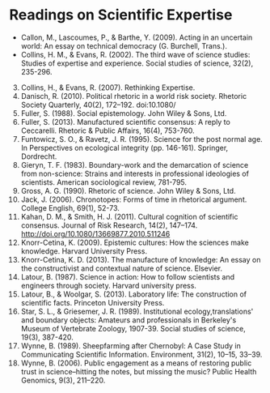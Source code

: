 # Readings on Scientific Expertise

* Callon, M., Lascoumes, P., & Barthe, Y. (2009). Acting in an uncertain world: An essay on technical democracy (G. Burchell, Trans.).
* Collins, H. M., & Evans, R. (2002). The third wave of science studies: Studies of expertise and experience. Social studies of science, 32(2), 235-296.
3. Collins, H., & Evans, R. (2007). Rethinking Expertise.
4. Danisch, R. (2010). Political rhetoric in a world risk society. Rhetoric Society Quarterly, 40(2), 172–192. doi:10.1080/
5. Fuller, S. (1988). Social epistemology. John Wiley & Sons, Ltd.
6. Fuller, S. (2013). Manufactured scientific consensus: A reply to Ceccarelli. Rhetoric & Public Affairs, 16(4), 753-760.
7. Funtowicz, S. O., & Ravetz, J. R. (1995). Science for the post normal age. In Perspectives on ecological integrity (pp. 146-161). Springer, Dordrecht.
8. Gieryn, T. F. (1983). Boundary-work and the demarcation of science from non-science: Strains and interests in professional ideologies of scientists. American sociological review, 781-795.
9. Gross, A. G. (1990). Rhetoric of science. John Wiley & Sons, Ltd.
10. Jack, J. (2006). Chronotopes: Forms of time in rhetorical argument. College English, 69(1), 52-73.
11. Kahan, D. M., & Smith, H. J. (2011). Cultural cognition of scientific consensus. Journal of Risk Research, 14(2), 147–174. http://doi.org/10.1080/13669877.2010.511246
12. Knorr-Cetina, K. (2009). Epistemic cultures: How the sciences make knowledge. Harvard University Press.
13. Knorr-Cetina, K. D. (2013). The manufacture of knowledge: An essay on the constructivist and contextual nature of science. Elsevier.
14. Latour, B. (1987). Science in action: How to follow scientists and engineers through society. Harvard university press.
15. Latour, B., & Woolgar, S. (2013). Laboratory life: The construction of scientific facts. Princeton University Press.
16. Star, S. L., & Griesemer, J. R. (1989). Institutional ecology,translations' and boundary objects: Amateurs and professionals in Berkeley's Museum of Vertebrate Zoology, 1907-39. Social studies of science, 19(3), 387-420.
17. Wynne, B. (1989). Sheepfarming after Chernobyl:  A Case Study in Communicating Scientific Information. Environment, 31(2), 10–15, 33–39.
18. Wynne, B. (2006). Public engagement as a means of restoring public trust in science–hitting the notes, but missing the music? Public Health Genomics, 9(3), 211–220.
